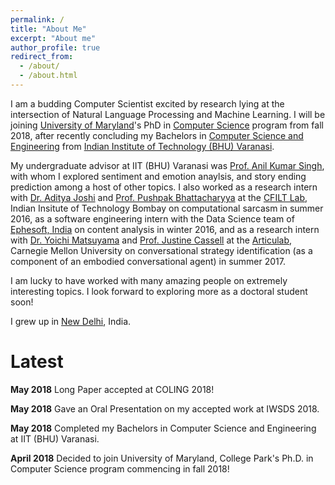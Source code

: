 ```yaml
---
permalink: /
title: "About Me"
excerpt: "About me"
author_profile: true
redirect_from: 
  - /about/
  - /about.html
---
```


I am a budding Computer Scientist excited by research lying at the intersection of Natural Language Processing and Machine Learning. I will be joining [University of Maryland](https://www.umd.edu/)'s PhD in [Computer Science](http://www.cs.umd.edu/) program from fall 2018, after recently concluding my Bachelors in [Computer Science and Engineering](https://www.iitbhu.ac.in/dept/cse) from [Indian Institute of Technology (BHU) Varanasi](https://www.iitbhu.ac.in/). 

My undergraduate advisor at IIT (BHU) Varanasi was [Prof. Anil Kumar Singh](https://www.iitbhu.ac.in/dept/cse/people/aksinghcse), with whom I explored sentiment and emotion anaylsis, and story ending prediction among a host of other topics. I also worked as a research intern with [Dr. Aditya Joshi](https://www.cse.iitb.ac.in/~adityaj/) and [Prof. Pushpak Bhattacharyya](https://www.cse.iitb.ac.in/~pb/) at the [CFILT Lab](http://www.cfilt.iitb.ac.in/), Indian Insitute of Technology Bombay on computational sarcasm in summer 2016, as a software engineering intern with the Data Science team of [Ephesoft, India](https://www.ephesoft.com/) on content analysis in winter 2016, and as a research intern with [Dr. Yoichi Matsuyama](http://www.yoichimatsuyama.com/) and [Prof. Justine Cassell](http://www.justinecassell.com/) at the [Articulab](http://articulab.hcii.cs.cmu.edu/), Carnegie Mellon University on conversational strategy identification (as a component of an embodied conversational agent) in summer 2017. 

I am lucky to have worked with many amazing people on extremely interesting topics. I look forward to exploring more as a doctoral student soon! 

I grew up in [New Delhi](https://en.wikipedia.org/wiki/New_Delhi), India.

Latest
======
**May 2018** Long Paper accepted at COLING 2018!

**May 2018** Gave an Oral Presentation on my accepted work at IWSDS 2018.

**May 2018** Completed my Bachelors in Computer Science and Engineering at IIT (BHU) Varanasi.

**April 2018** Decided to join University of Maryland, College Park's Ph.D. in Computer Science program commencing in fall 2018!
